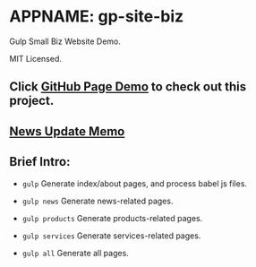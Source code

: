# APPNAME: gp-site-biz

Gulp Small Biz Website Demo.

MIT Licensed.


## Click [GitHub Page Demo](https://dyslab.github.io/gp-site-biz/dist/) to check out this project.


## [News Update Memo](./src/news/README.md)


## Brief Intro:

- `gulp` Generate index/about pages, and process babel js files.

- `gulp news` Generate news-related pages.

- `gulp products` Generate products-related pages.

- `gulp services` Generate services-related pages.

- `gulp all` Generate all pages.
